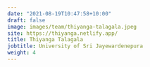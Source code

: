 ```yaml
---
date: "2021-08-19T10:47:58+10:00"
draft: false
image: images/team/thiyanga-talagala.jpeg
site: https://thiyanga.netlify.app/
title: Thiyanga Talagala
jobtitle: University of Sri Jayewardenepura
weight: 4
---
```

